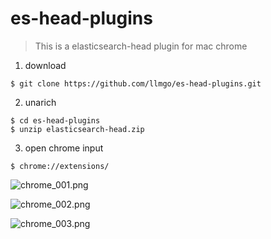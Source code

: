 # es-head-plugins


> This is a elasticsearch-head plugin for mac chrome 

1. download

```
$ git clone https://github.com/llmgo/es-head-plugins.git
```

2. unarich

```
$ cd es-head-plugins
$ unzip elasticsearch-head.zip
```

3. open chrome input

```
$ chrome://extensions/
```

![chrome_001.png](https://upload-images.jianshu.io/upload_images/13698330-e2bb0103f03302b2.png?imageMogr2/auto-orient/strip%7CimageView2/2/w/1240)

![chrome_002.png](https://upload-images.jianshu.io/upload_images/13698330-4743e0d5ea04f228.png?imageMogr2/auto-orient/strip%7CimageView2/2/w/1240)

![chrome_003.png](https://upload-images.jianshu.io/upload_images/13698330-98aff6d3743bbf28.png?imageMogr2/auto-orient/strip%7CimageView2/2/w/1240)


